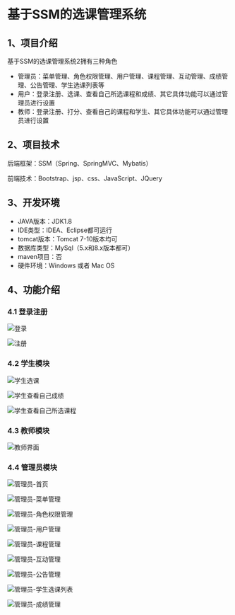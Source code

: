 # 基于SSM的选课管理系统


## 1、项目介绍

基于SSM的选课管理系统2拥有三种角色

- 管理员：菜单管理、角色权限管理、用户管理、课程管理、互动管理、成绩管理、公告管理、学生选课列表等
- 用户：登录注册、选课、查看自己所选课程和成绩、其它具体功能可以通过管理员进行设置
- 教师：登录注册、打分、查看自己的课程和学生、其它具体功能可以通过管理员进行设置


## 2、项目技术

后端框架：SSM（Spring、SpringMVC、Mybatis）

前端技术：Bootstrap、jsp、css、JavaScript、JQuery

## 3、开发环境

- JAVA版本：JDK1.8
- IDE类型：IDEA、Eclipse都可运行
- tomcat版本：Tomcat 7-10版本均可
- 数据库类型：MySql（5.x和8.x版本都可） 
- maven项目：否
- 硬件环境：Windows 或者 Mac OS


## 4、功能介绍

### 4.1 登录注册

![登录](https://project-images-1256969109.cos.ap-chongqing.myqcloud.com/Typora-Images/202208111705736.jpg)

![注册](https://project-images-1256969109.cos.ap-chongqing.myqcloud.com/Typora-Images/202208111706334.jpg)

### 4.2 学生模块

![学生选课](https://project-images-1256969109.cos.ap-chongqing.myqcloud.com/Typora-Images/202208111706341.jpg)

![学生查看自己成绩](https://project-images-1256969109.cos.ap-chongqing.myqcloud.com/Typora-Images/202208111706673.jpg)

![学生查看自己所选课程](https://project-images-1256969109.cos.ap-chongqing.myqcloud.com/Typora-Images/202208111706586.jpg)

### 4.3 教师模块

![教师界面](https://project-images-1256969109.cos.ap-chongqing.myqcloud.com/Typora-Images/202208111706331.jpg)

### 4.4 管理员模块

![管理员-首页](https://project-images-1256969109.cos.ap-chongqing.myqcloud.com/Typora-Images/202208111706227.jpg)

![管理员-菜单管理](https://project-images-1256969109.cos.ap-chongqing.myqcloud.com/Typora-Images/202208111706617.jpg)

![管理员-角色权限管理](https://project-images-1256969109.cos.ap-chongqing.myqcloud.com/Typora-Images/202208111706644.jpg)

![管理员-用户管理](https://project-images-1256969109.cos.ap-chongqing.myqcloud.com/Typora-Images/202208111706152.jpg)

![管理员-课程管理](https://project-images-1256969109.cos.ap-chongqing.myqcloud.com/Typora-Images/202208111706391.jpg)

![管理员-互动管理](https://project-images-1256969109.cos.ap-chongqing.myqcloud.com/Typora-Images/202208111706419.jpg)

![管理员-公告管理](https://project-images-1256969109.cos.ap-chongqing.myqcloud.com/Typora-Images/202208111706110.jpg)

![管理员-学生选课列表](https://project-images-1256969109.cos.ap-chongqing.myqcloud.com/Typora-Images/202208111706850.jpg)

![管理员-成绩管理](https://project-images-1256969109.cos.ap-chongqing.myqcloud.com/Typora-Images/202208111706407.jpg)

